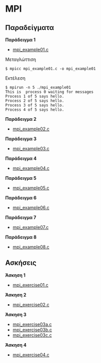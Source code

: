 # MPI

## Παραδείγματα 

**Παράδειγμα 1**

* [mpi_example01.c](mpi_example01.c)

Μεταγλώττιση
```
$ mpicc mpi_example01.c -o mpi_example01
```

Εκτέλεση
```
$ mpirun -n 5 ./mpi_example01
This is  process 0 waiting for messages
Process 1 of 5 says hello.
Process 2 of 5 says hello.
Process 3 of 5 says hello.
Process 4 of 5 says hello.
```

**Παράδειγμα 2**

* [mpi_example02.c](mpi_example02.c)

**Παράδειγμα 3**

* [mpi_example03.c](mpi_example03.c)

**Παράδειγμα 4**

* [mpi_example04.c](mpi_example04.c)

**Παράδειγμα 5**

* [mpi_example05.c](mpi_example05.c)

**Παράδειγμα 6**

* [mpi_example06.c](mpi_example06.c)

**Παράδειγμα 7**

* [mpi_example07.c](mpi_example07.c)

**Παράδειγμα 8**

* [mpi_example08.c](mpi_example08.c)

## Ασκήσεις

**Άσκηση 1**

* [mpi_exercise01.c](mpi_exercise01.c)

**Άσκηση 2**

* [mpi_exercise02.c](mpi_exercise02.c)

**Άσκηση 3**

* [mpi_exercise03a.c](mpi_exercise03a.c)
* [mpi_exercise03b.c](mpi_exercise03b.c)
* [mpi_exercise03c.c](mpi_exercise03c.c)

**Άσκηση 4**

* [mpi_exercise04.c](mpi_exercise04.c)